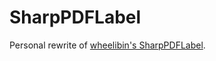 # SharpPDFLabel

Personal rewrite of [wheelibin's SharpPDFLabel](https://github.com/wheelibin/SharpPDFLabel).
